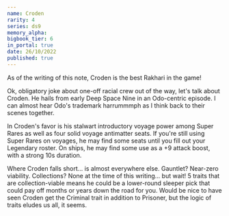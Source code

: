 ```yaml
---
name: Croden
rarity: 4
series: ds9
memory_alpha:
bigbook_tier: 6
in_portal: true
date: 26/10/2022
published: true
---
```


As of the writing of this note, Croden is the best Rakhari in the game!

Ok, obligatory joke about one-off racial crew out of the way, let's talk about Croden.  He hails from early Deep Space Nine in an Odo-centric episode.  I can almost hear Odo's trademark harrummmph as I think back to their scenes together.

In Croden's favor is his stalwart introductory voyage power among Super Rares as well as four solid voyage antimatter seats.  If you're still using Super Rares on voyages, he may find some seats until you fill out your Legendary roster.  On ships, he may find some use as a +9 attack boost, with a strong 10s duration.

Where Croden falls short... is almost everywhere else.  Gauntlet?  Near-zero viability.  Collections?  None at the time of this writing... but wait!  5 traits that are collection-viable means he could be a lower-round sleeper pick that could pay off months or years down the road for you.  Would be nice to have seen Croden get the Criminal trait in addition to Prisoner, but the logic of traits eludes us all, it seems.
